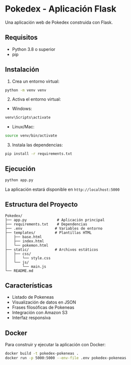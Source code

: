 # Pokedex - Aplicación Flask

Una aplicación web de Pokedex construida con Flask.

## Requisitos

- Python 3.8 o superior
- pip

## Instalación

1. Crea un entorno virtual:
```bash
python -m venv venv
```

2. Activa el entorno virtual:
- Windows:
```bash
venv\Scripts\activate
```
- Linux/Mac:
```bash
source venv/bin/activate
```

3. Instala las dependencias:
```bash
pip install -r requirements.txt
```

## Ejecución

```bash
python app.py
```

La aplicación estará disponible en `http://localhost:5000`

## Estructura del Proyecto

```
Pokedex/
├── app.py              # Aplicación principal
├── requirements.txt    # Dependencias
├── .env               # Variables de entorno
├── templates/         # Plantillas HTML
│   ├── base.html
│   ├── index.html
│   └── pokemon.html
├── static/            # Archivos estáticos
│   ├── css/
│   │   └── style.css
│   └── js/
│       └── main.js
└── README.md
```

## Características

- Listado de Pokeneas
- Visualización de datos en JSON
- Frases filosóficas de Pokeneas
- Integración con Amazon S3
- Interfaz responsiva

## Docker

Para construir y ejecutar la aplicación con Docker:

```bash
docker build -t pokedex-pokeneas .
docker run -p 5000:5000 --env-file .env pokedex-pokeneas
```